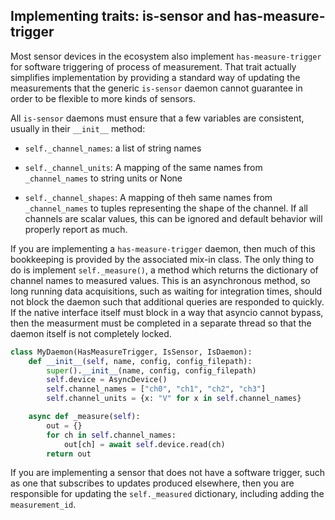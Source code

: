 ## Implementing traits: is-sensor and has-measure-trigger

Most sensor devices in the ecosystem also implement
`has-measure-trigger` for software triggering of process of measurement.
That trait actually simplifies implementation by providing a standard
way of updating the measurements that the generic `is-sensor` daemon
cannot guarantee in order to be flexible to more kinds of sensors.

All `is-sensor` daemons must ensure that a few variables are consistent,
usually in their `__init__` method:

-   `self._channel_names`: a list of string names

-   `self._channel_units`: A mapping of the same names from
    `_channel_names` to string units or None

-   `self._channel_shapes`: A mapping of theh same names from
    `_channel_names` to tuples representing the shape of the channel. If
    all channels are scalar values, this can be ignored and default
    behavior will properly report as much.

If you are implementing a `has-measure-trigger` daemon, then much of
this bookkeeping is provided by the associated mix-in class. The only
thing to do is implement `self._measure()`, a method which returns the
dictionary of channel names to measured values. This is an asynchronous
method, so long running data acquisitions, such as waiting for
integration times, should not block the daemon such that additional
queries are responded to quickly. If the native interface itself must
block in a way that asyncio cannot bypass, then the measurment must be
completed in a separate thread so that the daemon itself is not
completely locked.

```python
class MyDaemon(HasMeasureTrigger, IsSensor, IsDaemon):
    def __init__(self, name, config, config_filepath):
        super().__init__(name, config, config_filepath)
        self.device = AsyncDevice()
        self.channel_names = ["ch0", "ch1", "ch2", "ch3"]
        self.channel_units = {x: "V" for x in self.channel_names}

    async def _measure(self):
        out = {}
        for ch in self.channel_names:
            out[ch] = await self.device.read(ch)
        return out
```

If you are implementing a sensor that does not have a software trigger,
such as one that subscribes to updates produced elsewhere, then you are
responsible for updating the `self._measured` dictionary, including
adding the `measurement_id`.
